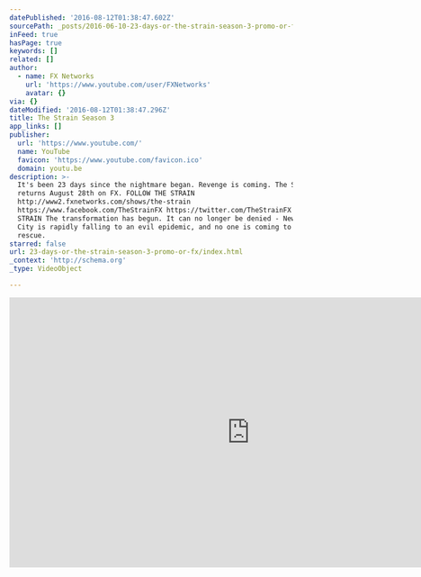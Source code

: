 ```yaml
---
datePublished: '2016-08-12T01:38:47.602Z'
sourcePath: _posts/2016-06-10-23-days-or-the-strain-season-3-promo-or-fx.md
inFeed: true
hasPage: true
keywords: []
related: []
author:
  - name: FX Networks
    url: 'https://www.youtube.com/user/FXNetworks'
    avatar: {}
via: {}
dateModified: '2016-08-12T01:38:47.296Z'
title: The Strain Season 3
app_links: []
publisher:
  url: 'https://www.youtube.com/'
  name: YouTube
  favicon: 'https://www.youtube.com/favicon.ico'
  domain: youtu.be
description: >-
  It's been 23 days since the nightmare began. Revenge is coming. The Strain
  returns August 28th on FX. FOLLOW THE STRAIN
  http://www2.fxnetworks.com/shows/the-strain
  https://www.facebook.com/TheStrainFX https://twitter.com/TheStrainFX ABOUT THE
  STRAIN The transformation has begun. It can no longer be denied - New York
  City is rapidly falling to an evil epidemic, and no one is coming to its
  rescue.
starred: false
url: 23-days-or-the-strain-season-3-promo-or-fx/index.html
_context: 'http://schema.org'
_type: VideoObject

---
```

<iframe src="https://cdn.embedly.com/widgets/media.html?src=https%3A%2F%2Fwww.youtube.com%2Fembed%2FHf8Hgk9fdfs%3Ffeature%3Doembed&amp;url=http%3A%2F%2Fwww.youtube.com%2Fwatch%3Fv%3DHf8Hgk9fdfs&amp;image=https%3A%2F%2Fi.ytimg.com%2Fvi%2FHf8Hgk9fdfs%2Fhqdefault.jpg&amp;key=b7d04c9b404c499eba89ee7072e1c4f7&amp;type=text%2Fhtml&amp;schema=youtube" width="854" height="480" scrolling="no" frameborder="0" allowfullscreen="" style=""></iframe>